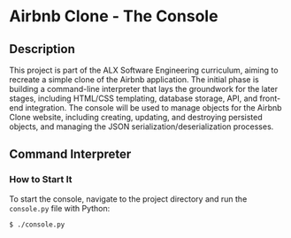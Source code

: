 # Airbnb Clone - The Console

## Description

This project is part of the ALX Software Engineering curriculum, aiming to recreate a simple clone of the Airbnb application. The initial phase is building a command-line interpreter that lays the groundwork for the later stages, including HTML/CSS templating, database storage, API, and front-end integration. The console will be used to manage objects for the Airbnb Clone website, including creating, updating, and destroying persisted objects, and managing the JSON serialization/deserialization processes.

## Command Interpreter

### How to Start It

To start the console, navigate to the project directory and run the `console.py` file with Python:

```bash
$ ./console.py
